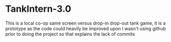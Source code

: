 # TankIntern-3.0
This is a local co-op same screen versus drop-in drop-out tank game, it is a prototype as the code could heavily be improved upon
I wasn't using github prior to doing the project so that explains the lack of commits
